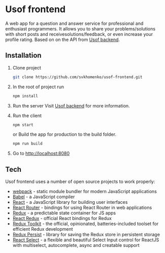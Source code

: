 # Usof frontend

A web app for a question and answer service for professional and enthusiast programmers. It allows you to share your problems/solutions with short posts and receivesolutions/feedback, or even increase your profile rating. 
Based on on the API from [Usof backend](https://github.com/svkhomenko/usof-backend).

## Installation

1. Clone project 
    ```sh
    git clone https://github.com/svkhomenko/usof-frontend.git
    ```
2. In the root of project run
    ```sh
    npm install
    ```
3. Run the server
    Visit [Usof backend](https://github.com/svkhomenko/usof-backend) for more information.

3. Run the client
    ```sh
    npm start
    ```
    or
    Build the app for production to the build folder.
    ```sh
    npm run build
    ```  
    
4. Go to [http://localhost:8080](http://localhost:8080)

## Tech

Usof frontend uses a number of open source projects to work properly:

- [webpack](https://webpack.js.org/) - static module bundler for modern JavaScript applications
- [Babel](https://babeljs.io/) - a JavaScript compiler
- [React](https://reactjs.org/) - a JavaScript library for building user interfaces
- [React Router](https://reactrouter.com/en/main) - bindings for using React Router in web applications
- [Redux](https://redux.js.org/) - a predictable state container for JS apps
- [React Redux](https://react-redux.js.org/) - official React bindings for Redux 
- [Redux Toolkit](https://redux-toolkit.js.org/) - the official, opinionated, batteries-included toolset for efficient Redux development
- [Redux Persist](https://www.npmjs.com/package/redux-persist) - library for saving the Redux store in persistent storage
- [React Select](https://react-select.com/home) - a flexible and beautiful Select Input control for ReactJS with multiselect, autocomplete, async and creatable support

